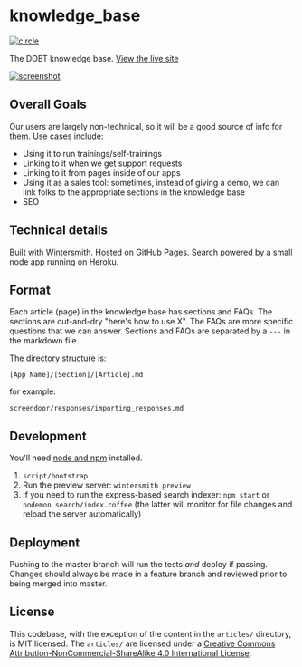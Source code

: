 knowledge_base
==============

[![circle]](https://circleci.com/gh/dobtco/knowledge_base)

The DOBT knowledge base. [View the live site](http://help.dobt.co)

[![screenshot](http://cl.ly/image/0u1l273z2D2Z/Screen%20Shot%202014-08-15%20at%203.52.00%20PM.png)](http://help.dobt.co)

## Overall Goals

Our users are largely non-technical, so it will be a good source of info for them. Use cases include:

- Using it to run trainings/self-trainings
- Linking to it when we get support requests
- Linking to it from pages inside of our apps
- Using it as a sales tool: sometimes, instead of giving a demo, we can link folks to the appropriate sections in the knowledge base
- SEO

## Technical details

Built with [Wintersmith](https://github.com/jnordberg/wintersmith). Hosted on GitHub Pages. Search powered by a small node app running on Heroku.

## Format

Each article (page) in the knowledge base has sections and FAQs. The sections are cut-and-dry "here's how to use X". The FAQs are more specific questions that we can answer. Sections and FAQs are separated by a `---` in the markdown file.

The directory structure is:

`[App Name]/[Section]/[Article].md`

for example:

`screendoor/responses/importing_responses.md`

## Development

You'll need [node and npm](http://nodejs.org) installed.

1. `script/bootstrap`
2. Run the preview server: `wintersmith preview`
3. If you need to run the express-based search indexer: `npm start` or `nodemon search/index.coffee` (the latter will monitor for file changes and reload the server automatically)

## Deployment

Pushing to the master branch will run the tests *and* deploy if passing. Changes should always be made in a feature branch and reviewed prior to being merged into master.

## License

This codebase, with the exception of the content in the `articles/` directory, is MIT licensed. The `articles/` are licensed under a [Creative Commons Attribution-NonCommercial-ShareAlike 4.0 International License](http://creativecommons.org/licenses/by-nc-sa/4.0/).

[circle]: https://circleci-badges.herokuapp.com/dobtco/knowledge_base/c41097bed0dbef49d5bb6ab93435e7ee5d834505
